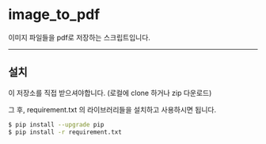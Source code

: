 # image_to_pdf

이미지 파일들을 pdf로 저장하는 스크립트입니다.

---

## 설치

이 저장소를 직접 받으셔야합니다. (로컬에 clone 하거나 zip 다운로드)

그 후, requirement.txt 의 라이브러리들을 설치하고 사용하시면 됩니다.

```bash
$ pip install --upgrade pip
$ pip install -r requirement.txt
```

[//]: # (만약 설치 안될 경우 아래 명령처럼 각각 설치해주세요!)

[//]: # ()
[//]: # (```bash)

[//]: # ($ pip install Pillow)

[//]: # ($ pip install reportlab)

[//]: # ($ pip install svglib)

[//]: # ($ pip install PyPDF2)

[//]: # (```)



[//]: # (## 사용방법)


